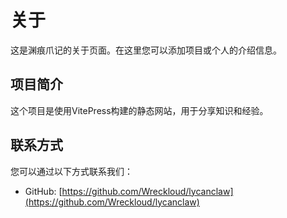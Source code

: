 # 关于

这是渊痕爪记的关于页面。在这里您可以添加项目或个人的介绍信息。

## 项目简介

这个项目是使用VitePress构建的静态网站，用于分享知识和经验。

## 联系方式

您可以通过以下方式联系我们：

- GitHub: [https://github.com/Wreckloud/lycanclaw](https://github.com/Wreckloud/lycanclaw) 